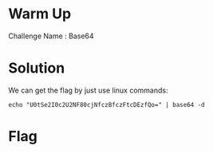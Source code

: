 # Warm Up

Challenge Name : Base64

# Solution

We can get the flag by just use linux commands:

```code
echo "U0tSe2I0c2U2NF80cjNfczBfczFtcDEzfQo=" | base64 -d
```

# Flag

